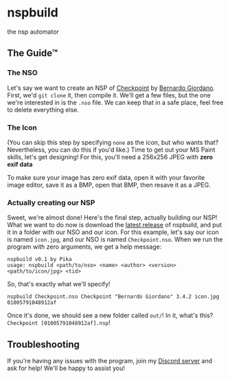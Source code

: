 # nspbuild
the nsp automator

## The Guide™
### The NSO
Let's say we want to create an NSP of [Checkpoint](https://github.com/FlagBrew/Checkpoint) by [Bernardo Giordano](https://github.com/BernardoGiordano). First, we'd ``git clone`` it, then compile it. We'll get a few files, but the one we're interested in is the ``.nso`` file. We can keep that in a safe place, feel free to delete everything else.

### The Icon
(You can skip this step by specifying ``none`` as the icon, but who wants that? Nevertheless, you can do this if you'd like.)
Time to get out your MS Paint skills, let's get designing! For this, you'll need a 256x256 JPEG with **zero exif data**

To make sure your image has zero exif data, open it with your favorite image editor, save it as a BMP, open that BMP, then resave it as a JPEG.

### Actually creating our NSP
Sweet, we're almost done! Here's the final step, actually building our NSP! What we want to do now is download the [latest release](https://github.com/ThatNerdyPikachu/nspbuild/releases/latest) of nspbuild, and put it in a folder with our NSO and our icon. For this example, let's say our icon is named ``icon.jpg``, and our NSO is named ``Checkpoint.nso``. When we run the program with zero arguments, we get a help message:
```
nspbuild v0.1 by Pika
usage: nspbuild <path/to/nso> <name> <author> <version> <path/to/icon/jpg> <tid>
```

So, that's exactly what we'll specify!
```
nspbuild Checkpoint.nso Checkpoint "Bernardo Giordano" 3.4.2 icon.jpg 01005791048912af
```

Once it's done, we should see a new folder called ``out/``! In it, what's this? ``Checkpoint [01005791048912af].nsp``!

## Troubleshooting
If you're having any issues with the program, join my [Discord server](https://invite.gg/pika) and ask for help! We'll be happy to assist you!